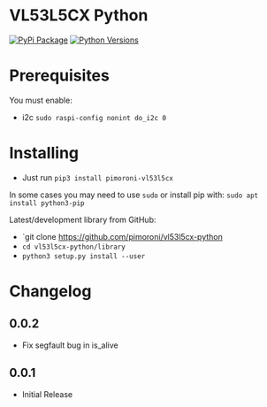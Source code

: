 # VL53L5CX Python

[![PyPi Package](https://img.shields.io/pypi/v/pimoroni-vl53l5cx.svg)](https://pypi.python.org/pypi/pimoroni-vl53l5cx)
[![Python Versions](https://img.shields.io/pypi/pyversions/pimoroni-vl53l5cx.svg)](https://pypi.python.org/pypi/pimoroni-vl53l5cx)

# Prerequisites

You must enable:

* i2c `sudo raspi-config nonint do_i2c 0`

# Installing

* Just run `pip3 install pimoroni-vl53l5cx`

In some cases you may need to use `sudo` or install pip with: `sudo apt install python3-pip`

Latest/development library from GitHub:

* `git clone https://github.com/pimoroni/vl53l5cx-python
* `cd vl53l5cx-python/library`
* `python3 setup.py install --user`

# Changelog

0.0.2
-----

* Fix segfault bug in is_alive

0.0.1
-----

* Initial Release
